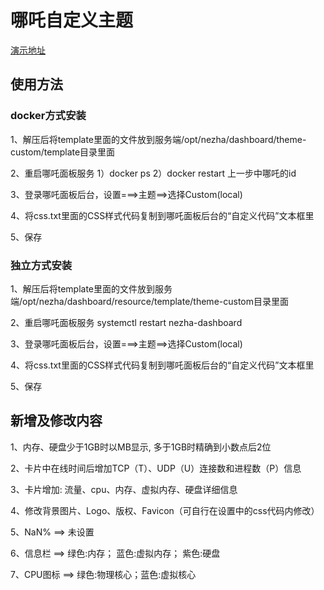 # 哪吒自定义主题

[演示地址](https://tz.euser.cf)

## 使用方法
### docker方式安装
1、解压后将template里面的文件放到服务端/opt/nezha/dashboard/theme-custom/template目录里面

2、重启哪吒面板服务
    1）docker ps
    2）docker restart 上一步中哪吒的id

3、登录哪吒面板后台，设置===>主题==>选择Custom(local)

4、将css.txt里面的CSS样式代码复制到哪吒面板后台的“自定义代码”文本框里

5、保存

### 独立方式安装
1、解压后将template里面的文件放到服务端/opt/nezha/dashboard/resource/template/theme-custom目录里面

2、重启哪吒面板服务
    systemctl restart nezha-dashboard

3、登录哪吒面板后台，设置===>主题==>选择Custom(local)

4、将css.txt里面的CSS样式代码复制到哪吒面板后台的“自定义代码”文本框里

5、保存

## 新增及修改内容

1、内存、硬盘少于1GB时以MB显示, 多于1GB时精确到小数点后2位

2、卡片中在线时间后增加TCP（T）、UDP（U）连接数和进程数（P）信息

3、卡片增加: 流量、cpu、内存、虚拟内存、硬盘详细信息

4、修改背景图片、Logo、版权、Favicon（可自行在设置中的css代码内修改）

5、NaN% ==> 未设置

6、信息栏 ==> 绿色:内存； 蓝色:虚拟内存； 紫色:硬盘

7、CPU图标 ==> 绿色:物理核心；蓝色:虚拟核心





